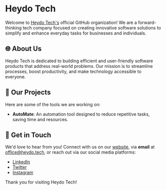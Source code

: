 # Heydo Tech

Welcome to [Heydo Tech's](https://heydo.tech) official GitHub organization! We are a forward-thinking tech company focused on creating innovative software solutions to simplify and enhance everyday tasks for businesses and individuals.

## 🌐 About Us
Heydo Tech is dedicated to building efficient and user-friendly software products that address real-world problems. Our mission is to streamline processes, boost productivity, and make technology accessible to everyone.

## 🚀 Our Projects
Here are some of the tools we are working on:
- **AutoMate**: An automation tool designed to reduce repetitive tasks, saving time and resources.

## 📢 Get in Touch
We'd love to hear from you! Connect with us on our [website](https://heydo.tech), via **email** at [office@heydo.tech](mailto:office@heydo.tech), or reach out via our social media platforms:
- [LinkedIn](https://www.linkedin.com/company/heydo-tech/)
- [Twitter](https://x.com/HeydoTech)
- [Instagram](https://www.instagram.com/heydo.tech/)

Thank you for visiting Heydo Tech!